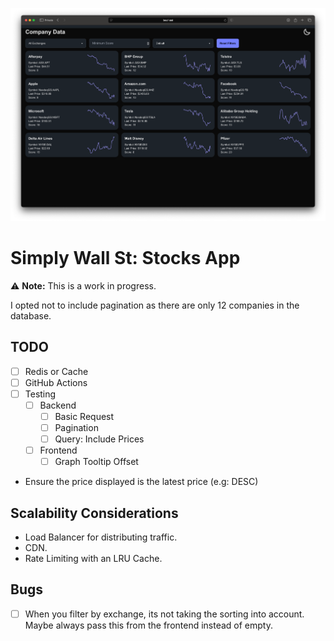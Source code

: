 ![SWS App Screenshot](/_docs/sws-ss.png)

# Simply Wall St: Stocks App

⚠️ **Note:** This is a work in progress.

I opted not to include pagination as there are only 12 companies in the database.

## TODO

- [ ] Redis or Cache
- [ ] GitHub Actions
- [ ] Testing
  - [ ] Backend
    - [ ] Basic Request
    - [ ] Pagination
    - [ ] Query: Include Prices
  - [ ] Frontend
    - [ ] Graph Tooltip Offset

 * Ensure the price displayed is the latest price (e.g: DESC)

## Scalability Considerations

 * Load Balancer for distributing traffic.
 * CDN.
 * Rate Limiting with an LRU Cache. 

## Bugs

- [ ] When you filter by exchange, its not taking the sorting into account. Maybe always pass this from the frontend instead of empty.